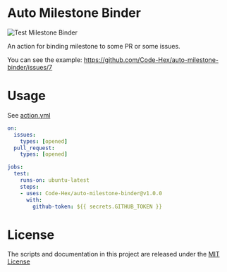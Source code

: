 # Auto Milestone Binder

![Test Milestone Binder](https://github.com/Code-Hex/auto-milestone-binder/workflows/Test%20Milestone%20Binder/badge.svg)

An action for binding milestone to some PR or some issues.

You can see the example: https://github.com/Code-Hex/auto-milestone-binder/issues/7

# Usage

See [action.yml](action.yml)

```yaml
on:
  issues:
    types: [opened]
  pull_request:
    types: [opened]

jobs:
  test:
    runs-on: ubuntu-latest
    steps:
    - uses: Code-Hex/auto-milestone-binder@v1.0.0
      with:
        github-token: ${{ secrets.GITHUB_TOKEN }}
```

# License

The scripts and documentation in this project are released under the [MIT License](LICENSE)
